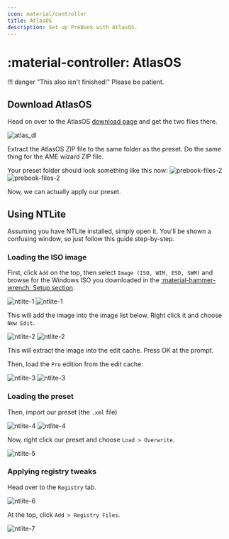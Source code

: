 ```yaml
---
icon: material/controller
title: AtlasOS
description: Set up PreBook with AtlasOS.
---
```


# :material-controller: AtlasOS

!!! danger "This also isn't finished!"
    Please be patient.


## Download AtlasOS

Head on over to the AtlasOS [download page](https://atlasos.net/downloads) and get the two files there.

![atlas_dl](../../assets/atlas_dl.png)

Extract the AtlasOS ZIP file to the same folder as the preset. Do the same thing for the AME wizard ZIP file.

Your preset folder should look something like this now:
![prebook-files-2](../../assets/prebook-files-2-light.png#only-light)
![prebook-files-2](../../assets/prebook-files-2.png#only-dark)

Now, we can actually apply our preset.

## Using NTLite

Assuming you have NTLite installed, simply open it. You'll be shown a confusing window, so just follow this guide step-by-step.

### Loading the ISO image

First, click `Add` on the top, then select `Image (ISO, WIM, ESD, SWM)` and browse for the Windows ISO you downloaded in the [:material-hammer-wrench: Setup section](../README.md#obtaining-an-iso).

![ntlite-1](../../assets/ntlite-1-v2.png#only-dark)
![ntlite-1](../../assets/ntlite-1-light.png#only-light)

This will add the image into the image list below. Right click it and choose `New Edit`.

![ntlite-2](../../assets/ntlite-2.png#only-dark)
![ntlite-2](../../assets/ntlite-2-light.png#only-light)

This will extract the image into the edit cache. Press OK at the prompt.

Then, load the `Pro` edition from the edit cache:

![ntlite-3](../../assets/ntlite-3.png#only-dark)
![ntlite-3](../../assets/ntlite-3-light.png#only-light)

### Loading the preset

Then, import our preset (the `.xml` file)

![ntlite-4](../../assets/ntlite-4.png#only-dark)
![ntlite-4](../../assets/ntlite-4-light.png#only-light)

Now, right click our preset and choose `Load > Overwrite`.

![ntlite-5](../../assets/ntlite-5.png)

### Applying registry tweaks

Head over to the `Registry` tab.

![ntlite-6](../../assets/ntlite-6.png)

At the top, click `Add > Registry Files`.

![ntlite-7](../../assets/ntlite-7.png)


